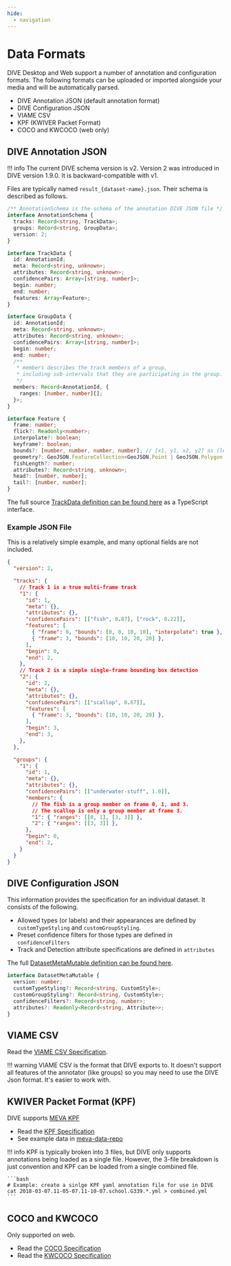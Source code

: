 ```yaml
---
hide:
  - navigation
---
```


# Data Formats

DIVE Desktop and Web support a number of annotation and configuration formats.  The following formats can be uploaded or imported alongside your media and will be automatically parsed.

* DIVE Annotation JSON (default annotation format)
* DIVE Configuration JSON
* VIAME CSV
* KPF (KWIVER Packet Format)
* COCO and KWCOCO (web only)

## DIVE Annotation JSON

!!! info
    The current DIVE schema version is v2.  Version 2 was introduced in DIVE version 1.9.0.  It is backward-compatible with v1.

Files are typically named `result_{dataset-name}.json`.  Their schema is described as follows.

``` typescript
/** AnnotationSchema is the schema of the annotation DIVE JSON file */
interface AnnotationSchema {
  tracks: Record<string, TrackData>;
  groups: Record<string, GroupData>;
  version: 2;
}

interface TrackData {
  id: AnnotationId;
  meta: Record<string, unknown>;
  attributes: Record<string, unknown>;
  confidencePairs: Array<[string, number]>;
  begin: number;
  end: number;
  features: Array<Feature>;
}

interface GroupData {
  id: AnnotationId;
  meta: Record<string, unknown>;
  attributes: Record<string, unknown>;
  confidencePairs: Array<[string, number]>;
  begin: number;
  end: number;
  /**
   * members describes the track members of a group,
   * including sub-intervals that they are participating in the group.
   */
  members: Record<AnnotationId, {
    ranges: [number, number][];
  }>;
}

interface Feature {
  frame: number;
  flick?: Readonly<number>;
  interpolate?: boolean;
  keyframe?: boolean;
  bounds?: [number, number, number, number]; // [x1, y1, x2, y2] as (left, top), (bottom, right)
  geometry?: GeoJSON.FeatureCollection<GeoJSON.Point | GeoJSON.Polygon | GeoJSON.LineString | GeoJSON.Point>;
  fishLength?: number;
  attributes?: Record<string, unknown>;
  head?: [number, number];
  tail?: [number, number];
}
```

The full source [TrackData definition can be found here](https://github.com/BryonLewis/dive-dsa/blob/main/client/src/track.ts) as a TypeScript interface.

### Example JSON File

This is a relatively simple example, and many optional fields are not included.

```json
{
  "version": 2,

  "tracks": {
    // Track 1 is a true multi-frame track
    "1": {
      "id": 1,
      "meta": {},
      "attributes": {},
      "confidencePairs": [["fish", 0.87], ["rock", 0.22]],
      "features": [
        { "frame": 0, "bounds": [0, 0, 10, 10], "interpolate": true },
        { "frame": 3, "bounds": [10, 10, 20, 20] },
      ],
      "begin": 0,
      "end": 2,
    },
    // Track 2 is a simple single-frame bounding box detection
    "2": {
      "id": 2,
      "meta": {},
      "attributes": {},
      "confidencePairs": [["scallop", 0.67]],
      "features": [
        { "frame": 3, "bounds": [10, 10, 20, 20] },
      ],
      "begin": 3,
      "end": 3,
    },
  },

  "groups": {
    "1": {
      "id": 1,
      "meta": {},
      "attributes": {},
      "confidencePairs": [["underwater-stuff", 1.0]],
      "members": {
        // The fish is a group member on frame 0, 1, and 3.
        // The scallop is only a group member at frame 3.
        "1": { "ranges": [[0, 1], [3, 3]] },
        "2": { "ranges": [[3, 3]] },
      },
      "begin": 0,
      "end": 2,
    }
  }
}
```

## DIVE Configuration JSON

This information provides the specification for an individual dataset.  It consists of the following.

* Allowed types (or labels) and their appearances are defined by `customTypeStyling` and `customGroupStyling`.
* Preset confidence filters for those types are defined in `confidenceFilters`
* Track and Detection attribute specifications are defined in `attributes`

The full [DatasetMetaMutable definition can be found here](https://github.com/BryonLewis/dive-dsa/blob/main/client/dive-common/apispec.ts).

```typescript
interface DatasetMetaMutable {
  version: number;
  customTypeStyling?: Record<string, CustomStyle>;
  customGroupStyling?: Record<string, CustomStyle>;
  confidenceFilters?: Record<string, number>;
  attributes?: Readonly<Record<string, Attribute>>;
}
```

## VIAME CSV

Read the [VIAME CSV Specification](https://viame.readthedocs.io/en/latest/section_links/detection_file_conversions.html).

!!! warning
    VIAME CSV is the format that DIVE exports to.  It doesn't support all features of the annotator (like groups) so you may need to use the DIVE Json format.  It's easier to work with.

## KWIVER Packet Format (KPF)

DIVE supports [MEVA KPF](https://mevadata.org/)

* Read the [KPF Specification](https://kwiver-diva.readthedocs.io/en/latest/kpf.html)
* See example data in [meva-data-repo](https://gitlab.kitware.com/meva/meva-data-repo/)

!!! info
    KPF is typically broken into 3 files, but DIVE only supports annotations being loaded as a single file. However, the 3-file breakdown is just convention and KPF can be loaded from a single combined file.

    ```bash
    # Example: create a sinlge KPF yaml annotation file for use in DIVE
    cat 2018-03-07.11-05-07.11-10-07.school.G339.*.yml > combined.yml
    ```

## COCO and KWCOCO

Only supported on web.

* Read the [COCO Specification](https://cocodataset.org/#format-data)
* Read the [KWCOCO Specification](https://kwcoco.readthedocs.io/en/release/getting_started.html)
